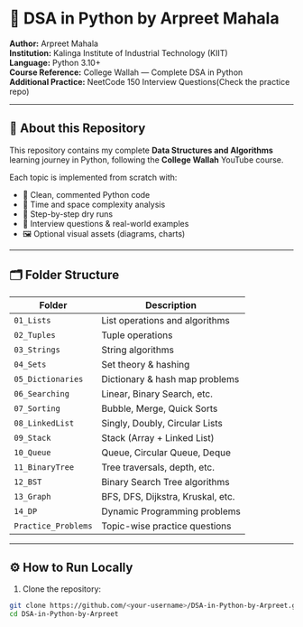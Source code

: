 # 🧠 DSA in Python by Arpreet Mahala

**Author:** Arpreet Mahala  
**Institution:** Kalinga Institute of Industrial Technology (KIIT)  
**Language:** Python 3.10+  
**Course Reference:** College Wallah — Complete DSA in Python  
**Additional Practice:** NeetCode 150 Interview Questions(Check the practice repo)

---

## 📘 About this Repository

This repository contains my complete **Data Structures and Algorithms** learning journey in Python, following the **College Wallah** YouTube course.

Each topic is implemented from scratch with:
- 📜 Clean, commented Python code
- 🧩 Time and space complexity analysis
- 🧮 Step-by-step dry runs
- 🧠 Interview questions & real-world examples
- 🖼️ Optional visual assets (diagrams, charts)

---

## 🗂️ Folder Structure

| Folder | Description |
|--------|--------------|
| `01_Lists` | List operations and algorithms |
| `02_Tuples` | Tuple operations |
| `03_Strings` | String algorithms |
| `04_Sets` | Set theory & hashing |
| `05_Dictionaries` | Dictionary & hash map problems |
| `06_Searching` | Linear, Binary Search, etc. |
| `07_Sorting` | Bubble, Merge, Quick Sorts |
| `08_LinkedList` | Singly, Doubly, Circular Lists |
| `09_Stack` | Stack (Array + Linked List) |
| `10_Queue` | Queue, Circular Queue, Deque |
| `11_BinaryTree` | Tree traversals, depth, etc. |
| `12_BST` | Binary Search Tree algorithms |
| `13_Graph` | BFS, DFS, Dijkstra, Kruskal, etc. |
| `14_DP` | Dynamic Programming problems |
| `Practice_Problems` | Topic-wise practice questions |

---

## ⚙️ How to Run Locally

1. Clone the repository:
```bash
git clone https://github.com/<your-username>/DSA-in-Python-by-Arpreet.git
cd DSA-in-Python-by-Arpreet
